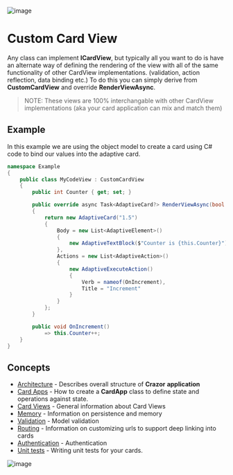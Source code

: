 



![image](https://user-images.githubusercontent.com/17789481/197238565-e3f895d0-6def-4d41-aba2-721d5432b1ef.png)

# Custom Card View

Any class can implement **ICardView**, but typically all you want to do is have an alternate way of defining the rendering of the view with all of the same functionality of other CardView implementations. (validation, action reflection, data binding etc.)
To do this you can simply derive from **CustomCardView** and override **RenderViewAsync**.

> NOTE: These views are 100% interchangable with other CardView implementations (aka your card application can mix and match them)

## Example
In this example we are using the object model to create a card using C# code to bind our values into the adaptive card.

```C#
namespace Example
{
    public class MyCodeView : CustomCardView
    {
        public int Counter { get; set; }

        public override async Task<AdaptiveCard?> RenderViewAsync(bool isPreview, CancellationToken cancellationToken)
        {
            return new AdaptiveCard("1.5")
            {
                Body = new List<AdaptiveElement>() 
                { 
                    new AdaptiveTextBlock($"Counter is {this.Counter}") 
                },
                Actions = new List<AdaptiveAction>() 
                {
                    new AdaptiveExecuteAction()
                    { 
                        Verb = nameof(OnIncrement), 
                        Title = "Increment"
                    }
                }
            };
        }

        public void OnIncrement()
            => this.Counter++;
    }
}
```

## Concepts

* [Architecture](Architecture.md) - Describes overall structure of  **Crazor** **application**
* [Card Apps](CardApp.md) - How to create a **CardApp** class to define state and operations against state.
* [Card Views](CardView.md) - General information about Card Views
* [Memory](Memory.md) - Information on persistence and memory 
* [Validation](Validation.md) - Model validation
* [Routing](RoutingCards.md) - Information on customizing urls to support deep linking into cards
* [Authentication](authentication.md) - Authentication
* [Unit tests](UnitTests.md) - Writing unit tests for your cards.



![image](https://user-images.githubusercontent.com/17789481/197365048-6a74c3d5-85cd-4c04-a07a-eef2a46e0ddf.png)
